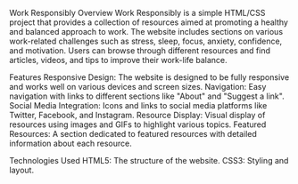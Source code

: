 Work Responsibly
Overview
Work Responsibly is a simple HTML/CSS project that provides a collection of resources aimed at promoting a healthy and balanced approach to work. The website includes sections on various work-related challenges such as stress, sleep, focus, anxiety, confidence, and motivation. Users can browse through different resources and find articles, videos, and tips to improve their work-life balance.

Features
Responsive Design: The website is designed to be fully responsive and works well on various devices and screen sizes.
Navigation: Easy navigation with links to different sections like "About" and "Suggest a link".
Social Media Integration: Icons and links to social media platforms like Twitter, Facebook, and Instagram.
Resource Display: Visual display of resources using images and GIFs to highlight various topics.
Featured Resources: A section dedicated to featured resources with detailed information about each resource.

Technologies Used
HTML5: The structure of the website.
CSS3: Styling and layout.
